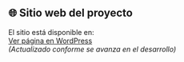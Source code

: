 ## 🌐 Sitio web del proyecto

El sitio está disponible en:  
[Ver página en WordPress](https://tusitioweb.wordpress.com)  
*(Actualizado conforme se avanza en el desarrollo)*

